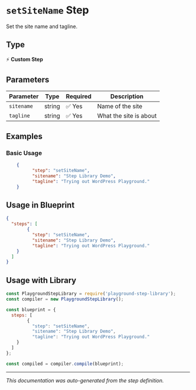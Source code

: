 # `setSiteName` Step

Set the site name and tagline.

## Type
⚡ **Custom Step**

## Parameters

| Parameter | Type | Required | Description |
|-----------|------|----------|-------------|
| `sitename` | string | ✅ Yes | Name of the site |
| `tagline` | string | ✅ Yes | What the site is about |


## Examples

### Basic Usage
```json
    {
          "step": "setSiteName",
          "sitename": "Step Library Demo",
          "tagline": "Trying out WordPress Playground."
    }
```

## Usage in Blueprint

```json
{
  "steps": [
        {
          "step": "setSiteName",
          "sitename": "Step Library Demo",
          "tagline": "Trying out WordPress Playground."
    }
  ]
}
```

## Usage with Library

```javascript
const PlaygroundStepLibrary = require('playground-step-library');
const compiler = new PlaygroundStepLibrary();

const blueprint = {
  steps: [
        {
          "step": "setSiteName",
          "sitename": "Step Library Demo",
          "tagline": "Trying out WordPress Playground."
    }
  ]
};

const compiled = compiler.compile(blueprint);
```



---

*This documentation was auto-generated from the step definition.*
